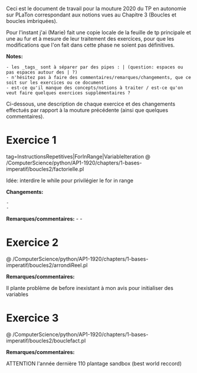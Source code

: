 Ceci est le document de travail pour la mouture 2020 du TP en autonomie sur PLaTon correspondant aux notions vues au Chapitre 3 (Boucles et boucles imbriquées).

Pour l'instant j'ai (Marie) fait une copie locale de la feuille de tp principale et une au fur et à mesure de leur traitement des exercices, pour que les modifications que l'on fait dans cette phase ne soient pas définitives.

**Notes:**

    - les _tags_ sont à séparer par des pipes : | (question: espaces ou pas espaces autour des | ?)
    - n'hésitez pas à faire des commentaires/remarques/changements, que ce soit sur les exercices ou ce document
    - est-ce qu'il manque des concepts/notions à traiter / est-ce qu'on veut faire quelques exercices supplémentaires ?


Ci-dessous, une description de chaque exercice et des changements effectués par rapport à la mouture précédente (ainsi que quelques commentaires).

# Exercice 1
tag=InstructionsRepetitives|ForInRange|VariableIteration
@ /ComputerScience/python/AP1-1920/chapters/1-bases-imperatif/boucles2/factorielle.pl

Idée: interdire le while pour privilégier le for in range

**Changements:**

    - 
    - 

**Remarques/commentaires:**
    -
    -

# Exercice 2

@ /ComputerScience/python/AP1-1920/chapters/1-bases-imperatif/boucles2/arrondiReel.pl

**Remarques/commentaires:**

Il plante problème de before inexistant à mon avis pour initialiser des variables

# Exercice 3

@ /ComputerScience/python/AP1-1920/chapters/1-bases-imperatif/boucles2/bouclefact.pl

**Remarques/commentaires:**

ATTENTION l'année dernière 110 plantage sandbox (best world reccord)

